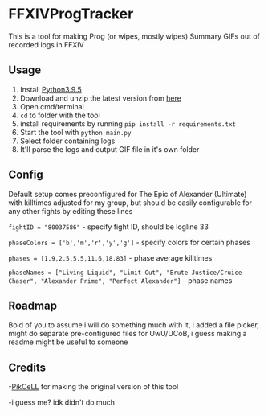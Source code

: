 # FFXIVProgTracker
This is a tool for making Prog (or wipes, mostly wipes) Summary GIFs out of recorded logs in FFXIV

## Usage
1. Install [Python3.9.5](https://www.python.org/downloads/release/python-395/)
2. Download and unzip the latest version from [here](https://github.com/yaxes/FFXIVProgTracker/releases/)
3. Open cmd/terminal
4. `cd` to folder with the tool
5. install requirements by running `pip install -r requirements.txt`
6. Start the tool with `python main.py`
7. Select folder containing logs
8. It'll parse the logs and output GIF file in it's own folder

## Config

Default setup comes preconfigured for The Epic of Alexander (Ultimate) with killtimes adjusted for my group, but should be easily configurable for any other fights by editing these lines

`fightID = "80037586"` - specify fight ID, should be logline 33

`phaseColors = ['b','m','r','y','g']` - specify colors for certain phases

`phases = [1.9,2.5,5.5,11.6,18.83]` - phase average killtimes

`phaseNames = ["Living Liquid", "Limit Cut", "Brute Justice/Cruice Chaser", "Alexander Prime", "Perfect Alexander"]` - phase names


## Roadmap

Bold of you to assume i will do something much with it, i added a file picker, might do separate pre-configured files for UwU/UCoB, i guess making a readme might be useful to someone

## Credits

-[PikCeLL](https://github.com/PikCeLL/FFXIVLogParser) for making the original version of this tool

-i guess me? idk didn't do much
